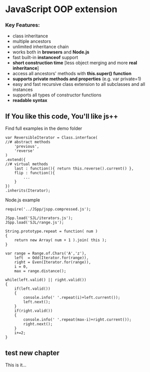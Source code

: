 JavaScript OOP extension
========================
### Key Features:
 + class inheritance
 + multiple ancestors
 + unlimited inheritance chain
 + works both in **browsers** and **Node.js**
 + fast built-in **instanceof** support
 + **short construction time** [less object merging and more **real inheritance**]
 + access all ancestors' methods with **this.super() function**
 + **supports private methods and properties** (e.g. var private=1)
 + easy and fast recursive class extension to all subclasses and all instances
 + supports all types of constructor functions
 + **readable syntax**


## If You like this code, You'll like js++

Find full examples in the demo folder

	var ReversibleIterator = Class.interface(
	//# abstract methods
		'previous',
		'reverse'
	)
	.extend({
	//# virtual methods
		last : function(){ return this.reverse().current() },
		flip : function(){
			...
		}
	})
	.inherits(Iterator);

Node.js example

	require('../JSpp/jspp.compressed.js');

	JSpp.load('SJL/iterators.js');
	JSpp.load('SJL/range.js');

	String.prototype.repeat = function( num )
	{
	    return new Array( num + 1 ).join( this );
	}

	var range = Range.of.Chars('A','z'),
		left  = Odd(Iterator.for(range)),
		right = Even(Iterator.for(range)),
		i = 0, 
		max = range.distance();

	while(left.valid() || right.valid())
	{
		if(left.valid())
		{
			console.info(' '.repeat(i)+left.current());
			left.next();
		}
		if(right.valid())
		{
			console.info(' '.repeat(max-i)+right.current());
			right.next();
		}
		i+=2;
	}


## test new chapter

This is it...